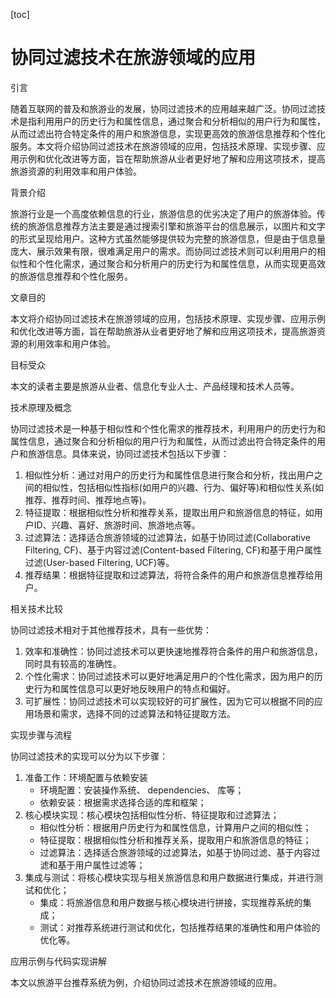 
[toc]                    
                
                
协同过滤技术在旅游领域的应用
==================

引言

随着互联网的普及和旅游业的发展，协同过滤技术的应用越来越广泛。协同过滤技术是指利用用户的历史行为和属性信息，通过聚合和分析相似的用户行为和属性，从而过滤出符合特定条件的用户和旅游信息，实现更高效的旅游信息推荐和个性化服务。本文将介绍协同过滤技术在旅游领域的应用，包括技术原理、实现步骤、应用示例和优化改进等方面，旨在帮助旅游从业者更好地了解和应用这项技术，提高旅游资源的利用效率和用户体验。

背景介绍

旅游行业是一个高度依赖信息的行业，旅游信息的优劣决定了用户的旅游体验。传统的旅游信息推荐方法主要是通过搜索引擎和旅游平台的信息展示，以图片和文字的形式呈现给用户。这种方式虽然能够提供较为完整的旅游信息，但是由于信息量庞大、展示效果有限，很难满足用户的需求。而协同过滤技术则可以利用用户的相似性和个性化需求，通过聚合和分析用户的历史行为和属性信息，从而实现更高效的旅游信息推荐和个性化服务。

文章目的

本文将介绍协同过滤技术在旅游领域的应用，包括技术原理、实现步骤、应用示例和优化改进等方面，旨在帮助旅游从业者更好地了解和应用这项技术，提高旅游资源的利用效率和用户体验。

目标受众

本文的读者主要是旅游从业者、信息化专业人士、产品经理和技术人员等。

技术原理及概念

协同过滤技术是一种基于相似性和个性化需求的推荐技术，利用用户的历史行为和属性信息，通过聚合和分析相似的用户行为和属性，从而过滤出符合特定条件的用户和旅游信息。具体来说，协同过滤技术包括以下步骤：

1. 相似性分析：通过对用户的历史行为和属性信息进行聚合和分析，找出用户之间的相似性，包括相似性指标(如用户的兴趣、行为、偏好等)和相似性关系(如推荐、推荐时间、推荐地点等)。
2. 特征提取：根据相似性分析和推荐关系，提取出用户和旅游信息的特征，如用户ID、兴趣、喜好、旅游时间、旅游地点等。
3. 过滤算法：选择适合旅游领域的过滤算法，如基于协同过滤(Collaborative Filtering, CF)、基于内容过滤(Content-based Filtering, CF)和基于用户属性过滤(User-based Filtering, UCF)等。
4. 推荐结果：根据特征提取和过滤算法，将符合条件的用户和旅游信息推荐给用户。

相关技术比较

协同过滤技术相对于其他推荐技术，具有一些优势：

1. 效率和准确性：协同过滤技术可以更快速地推荐符合条件的用户和旅游信息，同时具有较高的准确性。
2. 个性化需求：协同过滤技术可以更好地满足用户的个性化需求，因为用户的历史行为和属性信息可以更好地反映用户的特点和偏好。
3. 可扩展性：协同过滤技术可以实现较好的可扩展性，因为它可以根据不同的应用场景和需求，选择不同的过滤算法和特征提取方法。

实现步骤与流程

协同过滤技术的实现可以分为以下步骤：

1. 准备工作：环境配置与依赖安装
   - 环境配置：安装操作系统、 dependencies、 库等；
   - 依赖安装：根据需求选择合适的库和框架；
2. 核心模块实现：核心模块包括相似性分析、特征提取和过滤算法；
   - 相似性分析：根据用户历史行为和属性信息，计算用户之间的相似性；
   - 特征提取：根据相似性分析和推荐关系，提取用户和旅游信息的特征；
   - 过滤算法：选择适合旅游领域的过滤算法，如基于协同过滤、基于内容过滤和基于用户属性过滤等；
3. 集成与测试：将核心模块实现与相关旅游信息和用户数据进行集成，并进行测试和优化；
   - 集成：将旅游信息和用户数据与核心模块进行拼接，实现推荐系统的集成；
   - 测试：对推荐系统进行测试和优化，包括推荐结果的准确性和用户体验的优化等。

应用示例与代码实现讲解

本文以旅游平台推荐系统为例，介绍协同过滤技术在旅游领域的应用。

